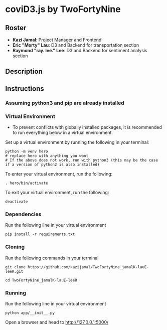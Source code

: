 # coviD3.js by TwoFortyNine

## Roster

- **Kazi Jamal**: Project Manager and Frontend
- **Eric "Morty" Lau**: D3 and Backend for transportation section
- **Raymond "ray. lee." Lee**: D3 and Backend for sentiment analysis section

## Description

## Instructions

### Assuming python3 and pip are already installed

### Virtual Environment

- To prevent conflicts with globally installed packages, it is recommended to run everything below in a virtual environment.

Set up a virtual environment by running the following in your terminal:

```shell
python -m venv hero
# replace hero with anything you want
# If the above does not work, run with python3 (this may be the case if a version of python2 is also installed)
```

To enter your virtual environment, run the following:

```shell
. hero/bin/activate
```

To exit your virtual environment, run the following:

```shell
deactivate
```

### Dependencies

Run the following line in your virtual environment

```shell
pip install -r requirements.txt
```

### Cloning

Run the following commands in your terminal

```shell
git clone https://github.com/kazijamal/TwoFortyNine_jamalK-lauE-leeR.git

cd TwoFortyNine_jamalK-lauE-leeR
```

### Running

Run the following line in your virtual environment

```shell
python app/__init__.py
```

Open a browser and head to <http://127.0.0.1:5000/>
